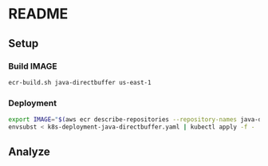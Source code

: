 # README

## Setup

### Build IMAGE

```bash
ecr-build.sh java-directbuffer us-east-1
```

### Deployment

```bash
export IMAGE="$(aws ecr describe-repositories --repository-names java-directbuffer | jq -r '.repositories[0].repositoryUri'):latest"
envsubst < k8s-deployment-java-directbuffer.yaml | kubectl apply -f -
```

## Analyze
